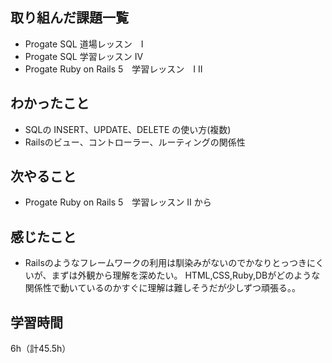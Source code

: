 ## 取り組んだ課題一覧
- Progate SQL 道場レッスン　I
- Progate SQL 学習レッスン IV
- Progate Ruby on Rails 5　学習レッスン　I II

## わかったこと
- SQLの  INSERT、UPDATE、DELETE の使い方(複数)
- Railsのビュー、コントローラー、ルーティングの関係性

## 次やること
- Progate Ruby on Rails 5　学習レッスン II から

## 感じたこと
- Railsのようなフレームワークの利用は馴染みがないのでかなりとっつきにくいが、まずは外観から理解を深めたい。
  HTML,CSS,Ruby,DBがどのような関係性で動いているのかすぐに理解は難しそうだが少しずつ頑張る。。

## 学習時間
6h（計45.5h）
